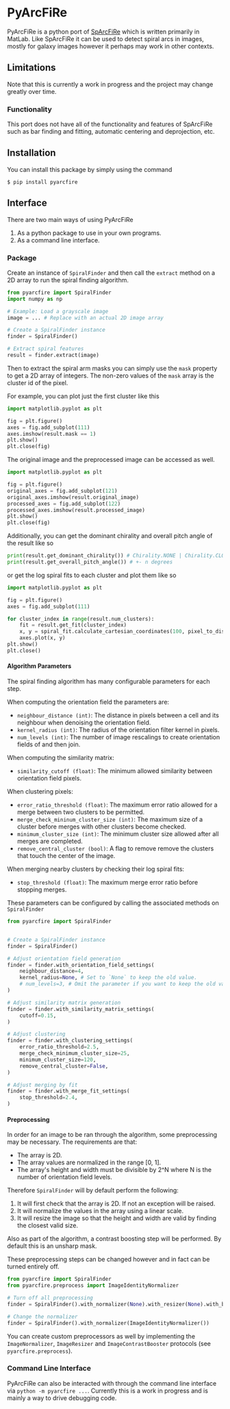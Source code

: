 # PyArcFiRe

PyArcFiRe is a python port of [SpArcFiRe](https://github.com/waynebhayes/SpArcFiRe) which is written primarily in MatLab.
Like SpArcFiRe it can be used to detect spiral arcs in images, mostly for galaxy images however it perhaps may work in other contexts.

## Limitations

Note that this is currently a work in progress and the project may change greatly over time.

### Functionality

This port does not have all of the functionality and features of SpArcFiRe such as bar finding and fitting, automatic centering and deprojection, etc.

## Installation

You can install this package by simply using the command

```
$ pip install pyarcfire
```

## Interface

There are two main ways of using PyArcFiRe

1. As a python package to use in your own programs.
2. As a command line interface.

### Package

Create an instance of `SpiralFinder` and then call the `extract` method on a 2D array to run the spiral finding algorithm.

```python
from pyarcfire import SpiralFinder
import numpy as np

# Example: Load a grayscale image
image = ... # Replace with an actual 2D image array

# Create a SpiralFinder instance
finder = SpiralFinder()

# Extract spiral features
result = finder.extract(image)
```

Then to extract the spiral arm masks you can simply use the `mask` property to get a 2D array of integers. The non-zero values of the `mask` array is the cluster id of
the pixel.

For example, you can plot just the first cluster like this

```python
import matplotlib.pyplot as plt

fig = plt.figure()
axes = fig.add_subplot(111)
axes.imshow(result.mask == 1)
plt.show()
plt.close(fig)
```

The original image and the preprocessed image can be accessed as well.

```python
import matplotlib.pyplot as plt

fig = plt.figure()
original_axes = fig.add_subplot(121)
original_axes.imshow(result.original_image)
processed_axes = fig.add_subplot(122)
processed_axes.imshow(result.processed_image)
plt.show()
plt.close(fig)
```

Additionally, you can get the dominant chirality and overall pitch angle of the result like so

```python
print(result.get_dominant_chirality()) # Chirality.NONE | Chirality.CLOCKWISE | Chirality.COUNTER_CLOCKWISE
print(result.get_overall_pitch_angle()) # +- n degrees
```

or get the log spiral fits to each cluster and plot them like so
```python
import matplotlib.pyplot as plt

fig = plt.figure()
axes = fig.add_subplot(111)

for cluster_index in range(result.num_clusters):
    fit = result.get_fit(cluster_index)
    x, y = spiral_fit.calculate_cartesian_coordinates(100, pixel_to_distance=1, flip_y=False) # `pixel_to_distance` converts from pixel units to your desired distance units
    axes.plot(x, y)
plt.show()
plt.close()
```

#### Algorithm Parameters

The spiral finding algorithm has many configurable parameters for each step.

When computing the orientation field the parameters are:

- `neighbour_distance (int)`: The distance in pixels between a cell and its neighbour when denoising the orientation field.
- `kernel_radius (int)`: The radius of the orientation filter kernel in pixels.
- `num_levels (int)`: The number of image rescalings to create orientation fields of and then join.

When computing the similarity matrix:

- `similarity_cutoff (float)`: The minimum allowed similarity between orientation field pixels.

When clustering pixels:

- `error_ratio_threshold (float)`: The maximum error ratio allowed for a merge between two clusters to be permitted.
- `merge_check_mininum_cluster_size (int)`: The maximum size of a cluster before merges with other clusters become checked.
- `minimum_cluster_size (int)`: The minimum cluster size allowed after all merges are completed.
- `remove_central_cluster (bool)`: A flag to remove remove the clusters that touch the center of the image.

When merging nearby clusters by checking their log spiral fits:

- `stop_threshold (float)`: The maximum merge error ratio before stopping merges.

These parameters can be configured by calling the associated methods on `SpiralFinder`

```python
from pyarcfire import SpiralFinder


# Create a SpiralFinder instance
finder = SpiralFinder()

# Adjust orientation field generation
finder = finder.with_orientation_field_settings(
    neighbour_distance=4,
    kernel_radius=None, # Set to `None` to keep the old value.
    # num_levels=3, # Omit the parameter if you want to keep the old value as well.
)

# Adjust similarity matrix generation
finder = finder.with_similarity_matrix_settings(
    cutoff=0.15,
)

# Adjust clustering
finder = finder.with_clustering_settings(
    error_ratio_threshold=2.5,
    merge_check_minimum_cluster_size=25,
    minimum_cluster_size=120,
    remove_central_cluster=False,
)

# Adjust merging by fit
finder = finder.with_merge_fit_settings(
    stop_threshold=2.4,
)
```

#### Preprocessing

In order for an image to be ran through the algorithm, some preprocessing may be necessary. The requirements are that:

- The array is 2D.
- The array values are normalized in the range [0, 1].
- The array's height and width must be divisible by 2^N where N is the number of orientation field levels.

Therefore `SpiralFinder` will by default perform the following:

1. It will first check that the array is 2D. If not an exception will be raised.
2. It will normalize the values in the array using a linear scale.
3. It will resize the image so that the height and width are valid by finding the closest valid size.

Also as part of the algorithm, a contrast boosting step will be performed. By default this is an unsharp mask.

These preprocessing steps can be changed however and in fact can be turned entirely off.

```python
from pyarcfire import SpiralFinder
from pyarcfire.preprocess import ImageIdentityNormalizer

# Turn off all preprocessing
finder = SpiralFinder().with_normalizer(None).with_resizer(None).with_booster(None)

# Change the normalizer
finder = SpiralFinder().with_normalizer(ImageIdentityNormalizer())
```

You can create custom preprocessors as well by implementing the `ImageNormalizer`, `ImageResizer` and `ImageContrastBooster` protocols (see `pyarcfire.preprocess`).


### Command Line Interface

PyArcFiRe can also be interacted with through the command line interface via `python -m pyarcfire ...`. Currently this is a work in progress and is mainly
a way to drive debugging code.
